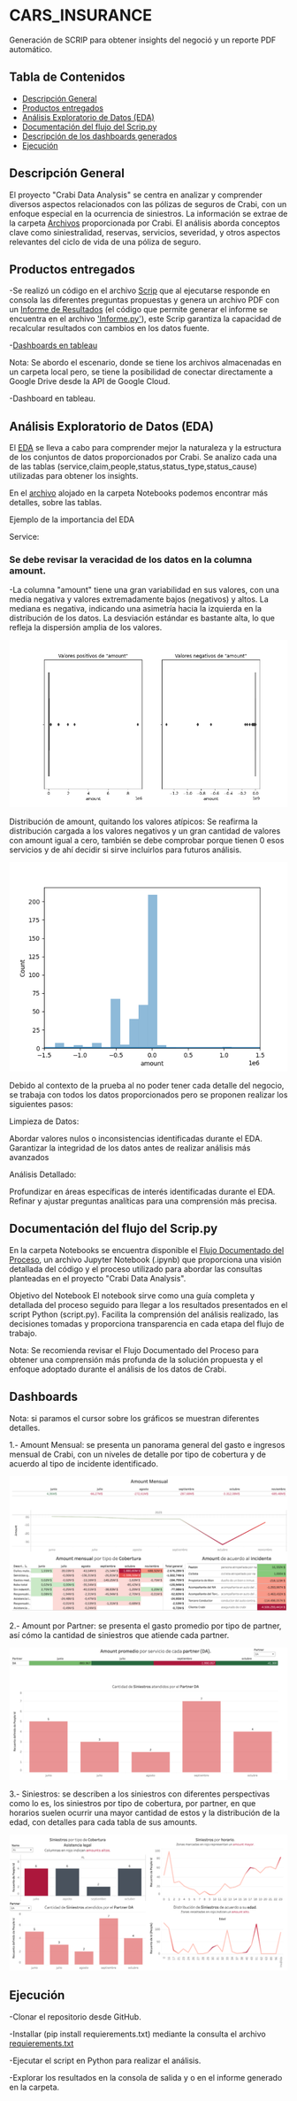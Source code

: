 # CARS_INSURANCE
Generación de SCRIP para obtener insights del negoció y un reporte PDF automático.


## Tabla de Contenidos
- [Descripción General](#descripción-general)
- [Productos entregados](#productos-entregados)
- [Análisis Exploratorio de Datos (EDA)](#análisis-exploratorio-de-datos-(EDA))
- [Documentación del flujo del Scrip.py](#documentación-del-flujo-del-scrip.py)
- [Descripción de los dashboards generados](#dashboards)
- [Ejecución](#Ejecución)


## Descripción General

El proyecto "Crabi Data Analysis" se centra en analizar y comprender diversos aspectos relacionados con las pólizas de seguros de Crabi, con un enfoque especial en la ocurrencia de siniestros. La información se extrae de la carpeta [Archivos](./Archivos/) proporcionada por Crabi. El análisis aborda conceptos clave como siniestralidad, reservas, servicios, severidad, y otros aspectos relevantes del ciclo de vida de una póliza de seguro.

## Productos entregados

-Se realizó un código en el archivo [Scrip](./Scrip.py) que al ejecutarse responde en consola las diferentes preguntas propuestas  y  genera un archivo PDF con un [Informe de Resultados](./informe.pdf) (el código que permite generar el informe se encuentra en el archivo ['Informe.py'](./Informe.py)), este Scrip garantiza la capacidad de recalcular resultados con cambios en los datos fuente. 

-[Dashboards en tableau](https://public.tableau.com/shared/TDYMD4ZQW?:display_count=n&:origin=viz_share_link) 

Nota: Se abordo el escenario, donde se tiene los archivos almacenadas en un carpeta local pero, se tiene la posibilidad de conectar directamente a Google Drive desde la API de Google Cloud.
 

-Dashboard en tableau.

## Análisis Exploratorio de Datos (EDA)

El [EDA](./Notebooks/EDA.ipynb) se lleva a cabo para comprender mejor la naturaleza y la estructura de los conjuntos de datos proporcionados por Crabi. Se analizo cada una de las tablas (service,claim,people,status,status_type,status_cause) utilizadas para obtener los insights.

En el [archivo](./Notebooks/EDA.ipynb) alojado en la carpeta Notebooks podemos encontrar más detalles, sobre las tablas. 

Ejemplo de la importancia del EDA

Service:

### Se debe revisar la veracidad de los datos en la columna amount.
-La columna "amount" tiene una gran variabilidad en sus valores, con una media negativa y valores extremadamente bajos (negativos) y altos. La mediana es negativa, indicando una asimetría hacia la izquierda en la distribución de los datos. La desviación estándar es bastante alta, lo que refleja la dispersión amplia de los valores.

![EDA_1](./Graficos/EDA_Amount.png)

Distribución de amount, quitando los valores atípicos: Se reafirma la distribución cargada a los valores negativos y un gran cantidad de valores con amount igual a cero, también se debe comprobar porque tienen 0 esos servicios y de ahí decidir si sirve incluirlos para futuros análisis. 

![EDA_2](./Graficos/EDA_Amount2.png)


Debido al contexto de la prueba al no poder tener cada detalle del negocio, se trabaja con todos los datos  proporcionados pero se proponen realizar los siguientes pasos: 

Limpieza de Datos:

Abordar valores nulos o inconsistencias identificadas durante el EDA.
Garantizar la integridad de los datos antes de realizar análisis más avanzados

Análisis Detallado:

Profundizar en áreas específicas de interés identificadas durante el EDA.
Refinar y ajustar preguntas analíticas para una comprensión más precisa.

## Documentación del flujo del Scrip.py

En la carpeta Notebooks se encuentra disponible el [Flujo Documentado del Proceso](./Notebooks/Flujo_Documentado.ipynb), un archivo Jupyter Notebook (.ipynb) que proporciona una visión detallada del código y el proceso utilizado para abordar las consultas planteadas en el proyecto "Crabi Data Analysis".

Objetivo del Notebook
El notebook sirve como una guía completa y detallada del proceso seguido para llegar a los resultados presentados en el script Python (script.py). Facilita la comprensión del análisis realizado, las decisiones tomadas y proporciona transparencia en cada etapa del flujo de trabajo.

Nota: Se recomienda revisar el Flujo Documentado del Proceso para obtener una comprensión más profunda de la solución propuesta y el enfoque adoptado durante el análisis de los datos de Crabi.

## Dashboards

Nota: si paramos el cursor sobre los gráficos se muestran diferentes detalles. 

1.- Amount Mensual: se presenta un panorama general del gasto e ingresos mensual de Crabi, con un niveles de detalle por tipo de cobertura y de acuerdo al tipo de incidente identificado. 

![Amount_Mensual](./Graficos/AmountMensual.png)

2.- Amount por Partner: se presenta el gasto promedio por tipo de partner, así cómo la cantidad de siniestros que atiende cada partner.

![Amount_Partner](./Graficos/AmountPartner.png)

3.- Siniestros: se describen a los siniestros con diferentes perspectivas como lo es, los siniestros por tipo de cobertura, por partner, en que horarios suelen ocurrir una mayor cantidad de estos y la distribución de la edad, con detalles para cada tabla de sus amounts. 

![SiniestrosTa](./Graficos/SiniestrosTa.png)

## Ejecución

-Clonar el repositorio desde GitHub.

-Installar (pip install requierements.txt) mediante la consulta el archivo [requierements.txt](./requirements.txt)

-Ejecutar el script en Python para realizar el análisis.

-Explorar los resultados en la consola de salida y o en el informe generado en la carpeta.












